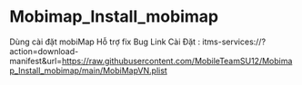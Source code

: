 # Mobimap_Install_mobimap
Dùng cài đặt mobiMap Hỗ trợ fix Bug
Link Cài Đặt : itms-services://?action=download-manifest&url=https://raw.githubusercontent.com/MobileTeamSU12/Mobimap_Install_mobimap/main/MobiMapVN.plist

